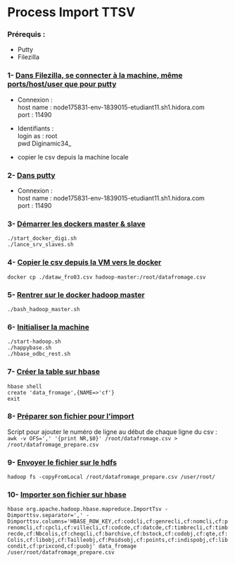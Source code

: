 # Process Import TTSV

### Prérequis :
* Putty
* Filezilla

###  1- <ins> Dans Filezilla, se connecter à la machine, même ports/host/user que pour putty </ins>
  
* Connexion :  
host name : node175831-env-1839015-etudiant11.sh1.hidora.com  
port  : 11490  

* Identifiants :  
login as : root  
pwd Diginamic34_  
   
* copier le csv depuis la machine locale  
  
### 2- <ins> Dans putty </ins>
* Connexion :   
host name : node175831-env-1839015-etudiant11.sh1.hidora.com  
port  : 11490  
   
### 3- <ins> Démarrer les dockers master & slave </ins>  
``` ./start_docker_digi.sh ```   
``` ./lance_srv_slaves.sh ```  
  
### 4- <ins> Copier le csv depuis la VM vers le docker </ins>  
``` docker cp ./dataw_fro03.csv hadoop-master:/root/datafromage.csv ```  
  
### 5- <ins> Rentrer sur le docker hadoop master </ins>  
``` ./bash_hadoop_master.sh ```  
  
### 6- <ins> Initialiser la machine </ins>  
``` ./start-hadoop.sh ```  
```./happybase.sh ```  
```./hbase_odbc_rest.sh ```  
  
### 7- <ins> Créer la table sur hbase </ins>  
``` hbase shell ```  
``` create 'data_fromage',{NAME=>'cf'} ```  
``` exit ```  
  
### 8- <ins> Préparer son fichier pour l'import </ins>  
Script pour ajouter le numéro de ligne au début de chaque ligne du csv :   
``` awk -v OFS=',' '{print NR,$0}' /root/datafromage.csv > /root/datafromage_prepare.csv ```    
  
### 9- <ins> Envoyer le fichier sur le hdfs </ins>  
``` hadoop fs -copyFromLocal /root/datafromage_prepare.csv /user/root/ ```  
  
### 10- <ins> Importer son fichier sur hbase </ins>  
``` hbase org.apache.hadoop.hbase.mapreduce.ImportTsv -Dimporttsv.separator=',' -Dimporttsv.columns='HBASE_ROW_KEY,cf:codcli,cf:genrecli,cf:nomcli,cf:prenomcli,cf:cpcli,cf:villecli,cf:codcde,cf:datcde,cf:timbrecli,cf:timbrecde,cf:Nbcolis,cf:cheqcli,cf:barchive,cf:bstock,cf:codobj,cf:qte,cf:Colis,cf:libobj,cf:Tailleobj,cf:Poidsobj,cf:points,cf:indispobj,cf:libcondit,cf:prixcond,cf:puobj' data_fromage /user/root/datafromage_prepare.csv ```  


